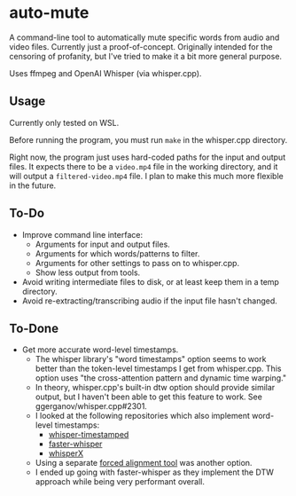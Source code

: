 # auto-mute

A command-line tool to automatically mute specific words from audio and video files. Currently just a proof-of-concept. Originally intended for the censoring of profanity, but I've tried to make it a bit more general purpose.

Uses ffmpeg and OpenAI Whisper (via whisper.cpp).

## Usage

Currently only tested on WSL.

Before running the program, you must run `make` in the whisper.cpp directory.

Right now, the program just uses hard-coded paths for the input and output files. It expects there to be a `video.mp4` file in the working directory, and it will output a `filtered-video.mp4` file. I plan to make this much more flexible in the future.

## To-Do

- Improve command line interface:
  - Arguments for input and output files.
  - Arguments for which words/patterns to filter.
  - Arguments for other settings to pass on to whisper.cpp.
  - Show less output from tools.
- Avoid writing intermediate files to disk, or at least keep them in a temp directory.
- Avoid re-extracting/transcribing audio if the input file hasn't changed.

## To-Done
- Get more accurate word-level timestamps.
  - The whisper library's "word timestamps" option seems to work better than the token-level timestamps I get from whisper.cpp. This option uses "the cross-attention pattern and dynamic time warping."
  - In theory, whisper.cpp's built-in dtw option should provide similar output, but I haven't been able to get this feature to work. See ggerganov/whisper.cpp#2301.
  - I looked at the following repositories which also implement word-level timestamps:
    - [whisper-timestamped](https://github.com/linto-ai/whisper-timestamped)
    - [faster-whisper](https://github.com/SYSTRAN/faster-whisper)
    - [whisperX](https://github.com/m-bain/whisperX)
  - Using a separate [forced alignment tool](https://github.com/pettarin/forced-alignment-tools) was another option.
  - I ended up going with faster-whisper as they implement the DTW approach while being very performant overall.
